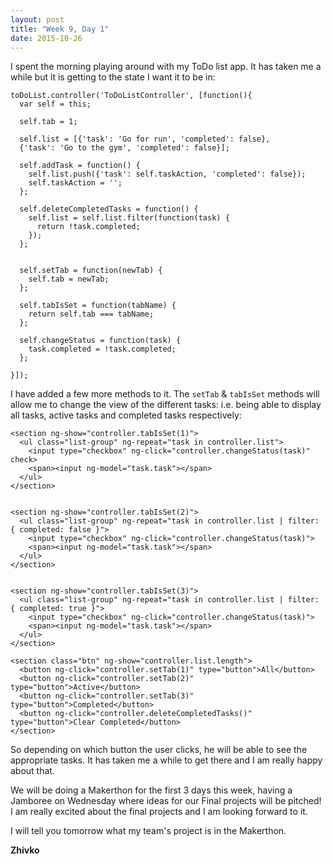 ```yaml
---
layout: post
title: "Week 9, Day 1"
date: 2015-10-26
---
```

I spent the morning playing around with my ToDo list app. It has taken me a while but it is getting to the state I want it to be in:

    toDoList.controller('ToDoListController', [function(){
      var self = this;

      self.tab = 1;

      self.list = [{'task': 'Go for run', 'completed': false},
      {'task': 'Go to the gym', 'completed': false}];

      self.addTask = function() {
        self.list.push({'task': self.taskAction, 'completed': false});
        self.taskAction = '';
      };

      self.deleteCompletedTasks = function() {
        self.list = self.list.filter(function(task) {
          return !task.completed;
        });
      };


      self.setTab = function(newTab) {
        self.tab = newTab;
      };

      self.tabIsSet = function(tabName) {
        return self.tab === tabName;
      };

      self.changeStatus = function(task) {
        task.completed = !task.completed;
      };

    }]);

I have added a few more methods to it. The `setTab` & `tabIsSet` methods will allow me to change the view of the different tasks: i.e. being able to display all tasks, active tasks and completed tasks respectively:



    <section ng-show="controller.tabIsSet(1)">
      <ul class="list-group" ng-repeat="task in controller.list">
        <input type="checkbox" ng-click="controller.changeStatus(task)" check>
        <span><input ng-model="task.task"></span>
      </ul>
    </section>


    <section ng-show="controller.tabIsSet(2)">
      <ul class="list-group" ng-repeat="task in controller.list | filter: { completed: false }">
        <input type="checkbox" ng-click="controller.changeStatus(task)">
        <span><input ng-model="task.task"></span>
      </ul>
    </section>


    <section ng-show="controller.tabIsSet(3)">
      <ul class="list-group" ng-repeat="task in controller.list | filter: { completed: true }">
        <input type="checkbox" ng-click="controller.changeStatus(task)">
        <span><input ng-model="task.task"></span>
      </ul>
    </section>

    <section class="btn" ng-show="controller.list.length">
      <button ng-click="controller.setTab(1)" type="button">All</button>
      <button ng-click="controller.setTab(2)" type="button">Active</button>
      <button ng-click="controller.setTab(3)" type="button">Completed</button>
      <button ng-click="controller.deleteCompletedTasks()" type="button">Clear Completed</button>
    </section>

So depending on which button the user clicks, he will be able to see the appropriate tasks. It has taken me a while to get there and I am really happy about that.

We will be doing a Makerthon for the first 3 days this week, having a Jamboree on Wednesday where ideas for our Final projects will be pitched! I am really excited about the final projects and I am looking forward to it.

I will tell you tomorrow what my team's project is in the Makerthon.

__Zhivko__
